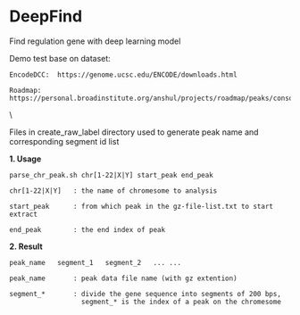 # DeepFind

Find regulation gene with deep learning model

Demo test base on dataset:
  
    EncodeDCC:  https://genome.ucsc.edu/ENCODE/downloads.html
    
    Roadmap:    https://personal.broadinstitute.org/anshul/projects/roadmap/peaks/consolidated/narrowPeak/

\ 

Files in create_raw_label directory used to generate peak name and corresponding segment id list

  **1. Usage**
   
  ```Shell
  parse_chr_peak.sh chr[1-22|X|Y] start_peak end_peak
    
  chr[1-22|X|Y]   : the name of chromesome to analysis

  start_peak      : from which peak in the gz-file-list.txt to start extract

  end_peak        : the end index of peak
  ```
  
  **2. Result**
    
    peak_name   segment_1   segment_2   ... ...
    
    peak_name       : peak data file name (with gz extention)
    
    segment_*       : divide the gene sequence into segments of 200 bps, 
                      segment_* is the index of a peak on the chromesome
